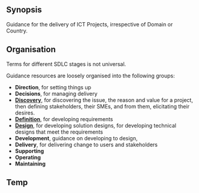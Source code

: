 ## Synopsis ##

Guidance for the delivery of ICT Projects, irrespective of Domain or Country.

## Organisation ##

Terms for different SDLC stages is not universal.

Guidance resources are loosely organised into the following groups:

* **Direction**, for setting things up
* **Decisions**, for managing delivery
* **[Discovery](Discovery/)**, for discovering the issue, the reason and value for a project, then defining stakeholders, their SMEs, and from them, elicitating their desires.
* **[Definition](40.Definition/)**, for developing requirements
* **[Design](50.Design/)**, for developing solution designs, for developing technical designs that meet the requirements
* **Development**, guidance on developing to design,
* **Delivery**, for delivering change to users and stakeholders
* **Supporting**
* **Operating**
* **Maintaining**


## Temp ##

